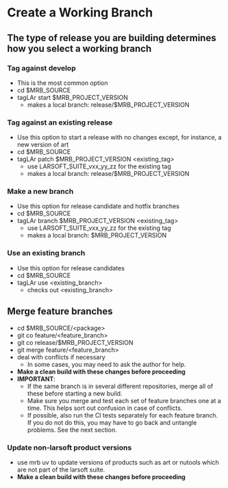 Create a Working Branch
====================================================

The type of release you are building determines how you select a working branch
--------------------------------------------------------------------------------------------------------------------------------------------------------------------

### Tag against develop

-   This is the most common option
-   cd \$MRB_SOURCE
-   tagLAr start \$MRB_PROJECT_VERSION
    -   makes a local branch: release/\$MRB_PROJECT_VERSION

### Tag against an existing release

-   Use this option to start a release with no changes except, for instance, a new version of art
-   cd \$MRB_SOURCE
-   tagLAr patch \$MRB_PROJECT_VERSION \<existing_tag\>
    -   use LARSOFT_SUITE_vxx_yy_zz for the existing tag
    -   makes a local branch: release/\$MRB_PROJECT_VERSION

### Make a new branch

-   Use this option for release candidate and hotfix branches
-   cd \$MRB_SOURCE
-   tagLAr branch \$MRB_PROJECT_VERSION \<existing_tag\>
    -   use LARSOFT_SUITE_vxx_yy_zz for the existing tag
    -   makes a local branch: \$MRB_PROJECT_VERSION

### Use an existing branch

-   Use this option for release candidates
-   cd \$MRB_SOURCE
-   tagLAr use \<existing_branch\>
    -   checks out \<existing_branch\>

Merge feature branches
--------------------------------------------------

-   cd \$MRB_SOURCE/\<package\>
-   git co feature/\<feature_branch\>
-   git co release/\$MRB_PROJECT_VERSION
-   git merge feature/\<feature_branch\>
-   deal with conflicts if necessary
    -   In some cases, you may need to ask the author for help.
-   **Make a clean build with these changes before proceeding**
-   **IMPORTANT**:
    -   If the same branch is in several different repositories, merge all of these before starting a new build.
    -   Make sure you merge and test each set of feature branches one at a time. This helps sort out confusion in case of conflicts.
    -   If possible, also run the CI tests separately for each feature branch. If you do not do this, you may have to go back and untangle problems. See the next section.

### Update non-larsoft product versions

-   use mrb uv to update versions of products such as art or nutools which are not part of the larsoft suite.
-   **Make a clean build with these changes before proceeding**
